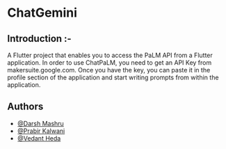 # ChatGemini

## Introduction :-

A Flutter project that enables you to access the PaLM API from a Flutter application. In order to use ChatPaLM, you need to get an API Key from makersuite.google.com.
Once you have the key, you can paste it in the profile section of the application and start writing prompts from within the application.


## Authors

- [@Darsh Mashru](https://www.github.com/darshmashru)
- [@Prabir Kalwani](https://www.github.com/prabirkalwani)
- [@Vedant Heda](https://www.github.com/vedantheda)
